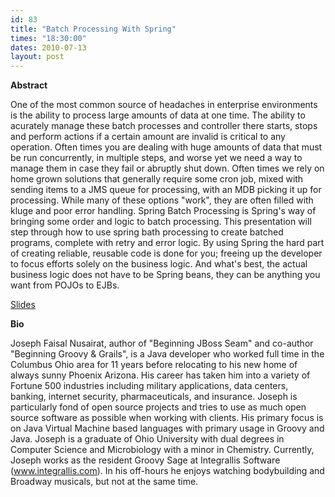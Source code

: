 ```yaml
---
id: 83
title: "Batch Processing With Spring"
times: "18:30:00"
dates: 2010-07-13
layout: post
---
```

 **Abstract**

One of the most common source of headaches in enterprise environments is the ability to process large amounts of data at one time. The ability to acurately manage these batch processes and controller there starts, stops and perform actions if a certain amount are invalid is critical to any operation. Often times you are dealing with huge amounts of data that must be run concurrently, in multiple steps, and worse yet we need a way to manage them in case they fail or abruptly shut down. Often times we rely on home grown solutions that generally require some cron job, mixed with sending items to a JMS queue for processing, with an MDB picking it up for processing. While many of these options "work", they are often filled with kluge and poor error handling. Spring Batch Processing is Spring's way of bringing some order and logic to batch processing. This presentation will step through how to use spring bath processing to create batched programs, complete with retry and error logic. By using Spring the hard part of creating reliable, reusable code is done for you; freeing up the developer to focus efforts solely on the business logic. And what's best, the actual business logic does not have to be Spring beans, they can be anything you want from POJOs to EJBs.

[Slides](http://github.com/nusairat/spring_batch_demo/raw/master/Batch%20Processing%20in%20Spring.pdf)

**Bio**

Joseph Faisal Nusairat, author of "Beginning JBoss Seam" and co-author "Beginning Groovy & Grails", is a Java developer who worked full time in the Columbus Ohio area for 11 years before relocating to his new home of always sunny Phoenix Arizona. His career has taken him into a variety of Fortune 500 industries including military applications, data centers, banking, internet security, pharmaceuticals, and insurance. Joseph is particularly fond of open source projects and tries to use as much open source software as possible when working with clients. His primary focus is on Java Virtual Machine based languages with primary usage in Groovy and Java. Joseph is a graduate of Ohio University with dual degrees in Computer Science and Microbiology with a minor in Chemistry. Currently, Joseph works as the resident Groovy Sage at Integrallis Software (www.integrallis.com). In his off-hours he enjoys watching bodybuilding and Broadway musicals, but not at the same time.

